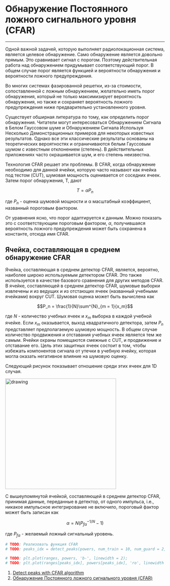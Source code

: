# Обнаружение Постоянного ложного сигнального уровня (CFAR)
---

Одной важной задачей, которую выполняет радиолокационная система, является целевое обнаружение. Само обнаружение является довольно прямым. Это сравнивает сигнал с порогом. Поэтому действительная работа над обнаружением придумывает соответствующий порог. В общем случае порог является функцией и вероятности обнаружения и вероятности ложного предупреждения.

Во многих системах фазированной решетки, из-за стоимости, сопоставленной с ложным обнаружением, желательно иметь порог обнаружения, который не только максимизирует вероятность обнаружения, но также и сохраняет вероятность ложного предупреждения ниже предварительно установленного уровня.

Существует обширная литература по тому, как определить порог обнаружения. Читатели могут интересоваться Обнаружением Сигнала в Белом Гауссовом шуме и Обнаружением Сигнала Используя Несколько Демонстрационных примеров для некоторых известных результатов. Однако все эти классические результаты основаны на теоретических вероятностях и ограничиваются белым Гауссовым шумом с известным отклонением (степень). В действительных приложениях часто окрашивается шум, и его степень неизвестна.

Технология CFAR решает эти проблемы. В CFAR, когда обнаружение необходимо для данной ячейки, которую часто называют как ячейка под тестом (CUT), шумовая мощность оценивается от соседних ячеек. Затем порог обнаружения, T, дают

$$T = \alpha P_n$$

где $P_n$ - оценка шумовой мощности и α масштабный коэффициент, названный пороговым фактором.

От уравнения ясно, что порог адаптируется к данным. Можно показать это с соответствующим пороговым фактором, $\alpha$, получившаяся вероятность ложного предупреждения может быть сохранена в константе, отсюда имя CFAR.

## Ячейка, составляющая в среднем обнаружение CFAR

Ячейка, составляющая в среднем детектор CFAR, является, вероятно, наиболее широко используемым детектором CFAR. Это также используется в качестве базового сравнения для других методов CFAR. В ячейке, составляющей в среднем детектор CFAR, шумовые выборки извлечены и из ведущих и из отстающих ячеек (названный учебными ячейками) вокруг CUT. Шумовая оценка может быть вычислена как

$$P_n = \frac{1}{N}\sum^{N}_{m = 1}{x_m}$$

где $N$ - количество учебных ячеек и $x_m$ выборка в каждой учебной ячейке. Если $x_m$ оказывается, выход квадратичного детектора, затем $P_n$ представляет предполагаемую шумовую мощность. В общем случае количество продвижения и отставания учебных ячеек является тем же самым. Ячейки охраны помещаются смежные с CUT, и продвижение и отставание его. Цель этих защитных ячеек состоит в том, чтобы избежать компонентов сигнала от утечки в учебную ячейку, которая могла оказать негативное влияние на шумовую оценку.

Следующий рисунок показывает отношение среди этих ячеек для 1D случая.

<img src = "https://farm2.staticflickr.com/1652/25170561054_2e4c18a434_z.jpg" alt = "drawing" width = "350" align = 'center'>

С вышеупомянутой ячейкой, составляющей в среднем детектор CFAR, принимая данные, переданные в детектор, от одного импульса, i.e., никакое импульсное интегрирование не включило, пороговый фактор может быть записан как

$$\alpha = N(P_{f\alpha}^{-1/N}-1)$$

где $P_{f\alpha}$ - желаемый ложный сигнальный уровень.


```python
# TODO: Реализовать функция CFAR
# TODO: peaks_idx = detect_peaks(powers, num_train = 10, num_guard = 2, rate_fa = 0.3);

# TODO: plt.plot(ranges, powers, 'b-', linewidth = 2);
# TODO: plt.plot(ranges[peaks_idx], powers[peaks_idx], 'ro', linewidth = 2);
```

1. [Detect peaks with CFAR algorithm](https://tsaith.github.io/detect-peaks-with-cfar-algorithm.html)
2. [Обнаружение Постоянного ложного сигнального уровня (CFAR)](https://docs.exponenta.ru/phased/ug/constant-false-alarm-rate-cfar-detection.html)

